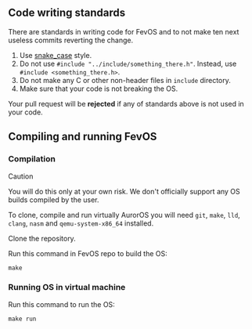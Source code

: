 ## Code writing standards

There are standards in writing code for FevOS and to not make ten next useless commits reverting the change.

1. Use [snake_case](https://en.wikipedia.org/wiki/Snake_case) style.
2. Do not use `#include "../include/something_there.h"`. Instead, use `#include <something_there.h>`.
3. Do not make any C or other non-header files in `include` directory.
4. Make sure that your code is not breaking the OS.

Your pull request will be **rejected** if any of standards above is not used in your code.

## Compiling and running FevOS

### Compilation

> [!CAUTION]
> You will do this only at your own risk. We don't officially support any OS builds compiled by the user.

To clone, compile and run virtually AurorOS you will need `git`, `make`, `lld`, `clang`, `nasm` and `qemu-system-x86_64` installed.

Clone the repository.

Run this command in FevOS repo to build the OS:

`make`

### Running OS in virtual machine

Run this command to run the OS:

`make run`
